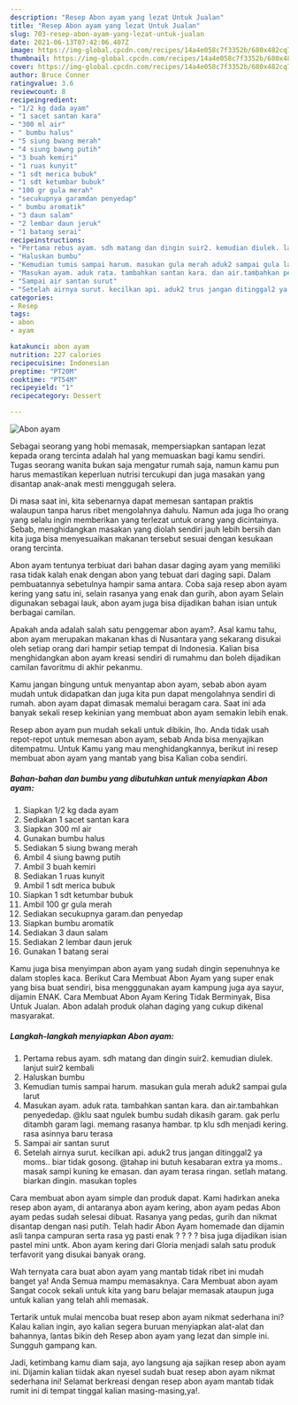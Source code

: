 ```yaml
---
description: "Resep Abon ayam yang lezat Untuk Jualan"
title: "Resep Abon ayam yang lezat Untuk Jualan"
slug: 703-resep-abon-ayam-yang-lezat-untuk-jualan
date: 2021-06-13T07:42:06.407Z
image: https://img-global.cpcdn.com/recipes/14a4e058c7f3352b/680x482cq70/abon-ayam-foto-resep-utama.jpg
thumbnail: https://img-global.cpcdn.com/recipes/14a4e058c7f3352b/680x482cq70/abon-ayam-foto-resep-utama.jpg
cover: https://img-global.cpcdn.com/recipes/14a4e058c7f3352b/680x482cq70/abon-ayam-foto-resep-utama.jpg
author: Bruce Conner
ratingvalue: 3.6
reviewcount: 8
recipeingredient:
- "1/2 kg dada ayam"
- "1 sacet santan kara"
- "300 ml air"
- " bumbu halus"
- "5 siung bwang merah"
- "4 siung bawng putih"
- "3 buah kemiri"
- "1 ruas kunyit"
- "1 sdt merica bubuk"
- "1 sdt ketumbar bubuk"
- "100 gr gula merah"
- "secukupnya garamdan penyedap"
- " bumbu aromatik"
- "3 daun salam"
- "2 lembar daun jeruk"
- "1 batang serai"
recipeinstructions:
- "Pertama rebus ayam. sdh matang dan dingin suir2. kemudian diulek. lanjut suir2 kembali"
- "Haluskan bumbu"
- "Kemudian tumis sampai harum. masukan gula merah aduk2 sampai gula larut"
- "Masukan ayam. aduk rata. tambahkan santan kara. dan air.tambahkan penyededap. @klu saat ngulek bumbu sudah dikasih garam. gak perlu ditambh garam lagi. memang rasanya hambar. tp klu sdh menjadi kering. rasa asinnya baru terasa"
- "Sampai air santan surut"
- "Setelah airnya surut. kecilkan api. aduk2 trus jangan ditinggal2 ya moms.. biar tidak gosong. @tahap ini butuh kesabaran extra ya moms.. masak sampi kuning ke emasan. dan ayam terasa ringan. setlah matang. biarkan dingin. masukan toples"
categories:
- Resep
tags:
- abon
- ayam

katakunci: abon ayam 
nutrition: 227 calories
recipecuisine: Indonesian
preptime: "PT20M"
cooktime: "PT54M"
recipeyield: "1"
recipecategory: Dessert

---
```



![Abon ayam](https://img-global.cpcdn.com/recipes/14a4e058c7f3352b/680x482cq70/abon-ayam-foto-resep-utama.jpg)

Sebagai seorang yang hobi memasak, mempersiapkan santapan lezat kepada orang tercinta adalah hal yang memuaskan bagi kamu sendiri. Tugas seorang  wanita bukan saja mengatur rumah saja, namun kamu pun harus memastikan keperluan nutrisi tercukupi dan juga masakan yang disantap anak-anak mesti menggugah selera.

Di masa  saat ini, kita sebenarnya dapat memesan santapan praktis walaupun tanpa harus ribet mengolahnya dahulu. Namun ada juga lho orang yang selalu ingin memberikan yang terlezat untuk orang yang dicintainya. Sebab, menghidangkan masakan yang diolah sendiri jauh lebih bersih dan kita juga bisa menyesuaikan makanan tersebut sesuai dengan kesukaan orang tercinta. 

Abon ayam tentunya terbiuat dari bahan dasar daging ayam yang memiliki rasa tidak kalah enak dengan abon yang tebuat dari daging sapi. Dalam pembuatannya sebetulnya hampir sama antara. Coba saja resep abon ayam kering yang satu ini, selain rasanya yang enak dan gurih, abon ayam Selain digunakan sebagai lauk, abon ayam juga bisa dijadikan bahan isian untuk berbagai camilan.

Apakah anda adalah salah satu penggemar abon ayam?. Asal kamu tahu, abon ayam merupakan makanan khas di Nusantara yang sekarang disukai oleh setiap orang dari hampir setiap tempat di Indonesia. Kalian bisa menghidangkan abon ayam kreasi sendiri di rumahmu dan boleh dijadikan camilan favoritmu di akhir pekanmu.

Kamu jangan bingung untuk menyantap abon ayam, sebab abon ayam mudah untuk didapatkan dan juga kita pun dapat mengolahnya sendiri di rumah. abon ayam dapat dimasak memalui beragam cara. Saat ini ada banyak sekali resep kekinian yang membuat abon ayam semakin lebih enak.

Resep abon ayam pun mudah sekali untuk dibikin, lho. Anda tidak usah repot-repot untuk memesan abon ayam, sebab Anda bisa menyajikan ditempatmu. Untuk Kamu yang mau menghidangkannya, berikut ini resep membuat abon ayam yang mantab yang bisa Kalian coba sendiri.

<!--inarticleads1-->

##### Bahan-bahan dan bumbu yang dibutuhkan untuk menyiapkan Abon ayam:

1. Siapkan 1/2 kg dada ayam
1. Sediakan 1 sacet santan kara
1. Siapkan 300 ml air
1. Gunakan  bumbu halus
1. Sediakan 5 siung bwang merah
1. Ambil 4 siung bawng putih
1. Ambil 3 buah kemiri
1. Sediakan 1 ruas kunyit
1. Ambil 1 sdt merica bubuk
1. Siapkan 1 sdt ketumbar bubuk
1. Ambil 100 gr gula merah
1. Sediakan secukupnya garam.dan penyedap
1. Siapkan  bumbu aromatik
1. Sediakan 3 daun salam
1. Sediakan 2 lembar daun jeruk
1. Gunakan 1 batang serai


Kamu juga bisa menyimpan abon ayam yang sudah dingin sepenuhnya ke dalam stoples kaca. Berikut Cara Membuat Abon Ayam yang super enak yang bisa buat sendiri, bisa mengggunakan ayam kampung juga aya sayur, dijamin ENAK. Cara Membuat Abon Ayam Kering Tidak Berminyak, Bisa Untuk Jualan. Abon adalah produk olahan daging yang cukup dikenal masyarakat. 

<!--inarticleads2-->

##### Langkah-langkah menyiapkan Abon ayam:

1. Pertama rebus ayam. sdh matang dan dingin suir2. kemudian diulek. lanjut suir2 kembali
1. Haluskan bumbu
1. Kemudian tumis sampai harum. masukan gula merah aduk2 sampai gula larut
1. Masukan ayam. aduk rata. tambahkan santan kara. dan air.tambahkan penyededap. @klu saat ngulek bumbu sudah dikasih garam. gak perlu ditambh garam lagi. memang rasanya hambar. tp klu sdh menjadi kering. rasa asinnya baru terasa
1. Sampai air santan surut
1. Setelah airnya surut. kecilkan api. aduk2 trus jangan ditinggal2 ya moms.. biar tidak gosong. @tahap ini butuh kesabaran extra ya moms.. masak sampi kuning ke emasan. dan ayam terasa ringan. setlah matang. biarkan dingin. masukan toples


Cara membuat abon ayam simple dan produk dapat. Kami hadirkan aneka resep abon ayam, di antaranya abon ayam kering, abon ayam pedas Abon ayam pedas sudah selesai dibuat. Rasanya yang pedas, gurih dan nikmat disantap dengan nasi putih. Telah hadir Abon Ayam homemade dan dijamin asli tanpa campuran serta rasa yg pasti enak ? ? ? ? bisa juga dijadikan isian pastel mini untk. Abon ayam kering dari Gloria menjadi salah satu produk terfavorit yang disukai banyak orang. 

Wah ternyata cara buat abon ayam yang mantab tidak ribet ini mudah banget ya! Anda Semua mampu memasaknya. Cara Membuat abon ayam Sangat cocok sekali untuk kita yang baru belajar memasak ataupun juga untuk kalian yang telah ahli memasak.

Tertarik untuk mulai mencoba buat resep abon ayam nikmat sederhana ini? Kalau kalian ingin, ayo kalian segera buruan menyiapkan alat-alat dan bahannya, lantas bikin deh Resep abon ayam yang lezat dan simple ini. Sungguh gampang kan. 

Jadi, ketimbang kamu diam saja, ayo langsung aja sajikan resep abon ayam ini. Dijamin kalian tiidak akan nyesel sudah buat resep abon ayam nikmat sederhana ini! Selamat berkreasi dengan resep abon ayam mantab tidak rumit ini di tempat tinggal kalian masing-masing,ya!.

